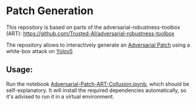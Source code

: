 # Patch Generation
 
This repository is based on parts of the adversarial-robustness-toolbox (ART): https://github.com/Trusted-AI/adversarial-robustness-toolbox

The repository allows to interactively generate an [Adversarial Patch](https://arxiv.org/pdf/1712.09665) using a white-box attack on [Yolov5](https://github.com/ultralytics/yolov5)

## Usage:

Run the notebook [Adversarial-Patch-ART-Collusion.ipynb](Patch_Generation.ipynb), which should be self-explanatory. It will install the required dependencies automatically, so it's advised to run it in a virtual environment.

